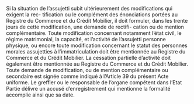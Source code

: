 Si la situation de l’assujetti subit ultérieurement des modifications qui exigent la rec-
tification ou le complément des énonciations portées au Registre du Commerce et du Crédit
Mobilier, il doit formuler, dans les trente jours de cette modification, une demande de rectifi-
cation ou de mention complémentaire.
Toute modification concernant notamment l’état civil, le régime matrimonial, la capacité, et
l’activité de l’assujetti personne physique, ou encore toute modification concernant le statut
des personnes morales assujetties à l’immatriculation doit être mentionnée au Registre du
Commerce et du Crédit Mobilier.
La cessation partielle d’activité doit également être mentionnée au Registre du Commerce et
du Crédit Mobilier.
Toute demande de modification, ou de mention complémentaire ou secondaire est signée
comme indiqué à l’Article 39 du présent Acte uniforme.
Le greffier ou le responsable de l’organe compétent dans l’Etat Partie délivre un accusé
d’enregistrement qui mentionne la formalité accomplie ainsi que sa date.